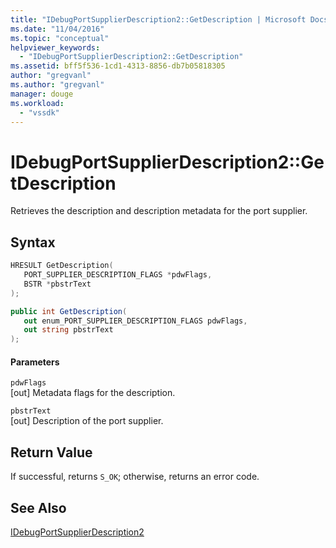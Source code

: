 ```yaml
---
title: "IDebugPortSupplierDescription2::GetDescription | Microsoft Docs"
ms.date: "11/04/2016"
ms.topic: "conceptual"
helpviewer_keywords: 
  - "IDebugPortSupplierDescription2::GetDescription"
ms.assetid: bff5f536-1cd1-4313-8856-db7b05818305
author: "gregvanl"
ms.author: "gregvanl"
manager: douge
ms.workload: 
  - "vssdk"
---
```

# IDebugPortSupplierDescription2::GetDescription
Retrieves the description and description metadata for the port supplier.  
  
## Syntax  
  
```cpp  
HRESULT GetDescription(  
   PORT_SUPPLIER_DESCRIPTION_FLAGS *pdwFlags,  
   BSTR *pbstrText  
);  
```  
  
```csharp  
public int GetDescription(  
   out enum_PORT_SUPPLIER_DESCRIPTION_FLAGS pdwFlags,  
   out string pbstrText  
);  
```  
  
#### Parameters  
 `pdwFlags`  
 [out] Metadata flags for the description.  
  
 `pbstrText`  
 [out] Description of the port supplier.  
  
## Return Value  
 If successful, returns `S_OK`; otherwise, returns an error code.  
  
## See Also  
 [IDebugPortSupplierDescription2](../../../extensibility/debugger/reference/idebugportsupplierdescription2.md)